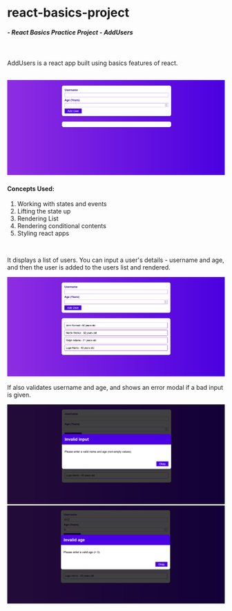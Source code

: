 # react-basics-project
##### - React Basics Practice Project - AddUsers
<br/>

AddUsers is a react app built using basics features of react. 

<br />
<img src="./public/app-img.png" />

#### Concepts Used:
1. Working with states and events
2. Lifting the state up
3. Rendering List
4. Rendering conditional contents
5. Styling react apps

<br/>

It displays a list of users. You can input a user's details - username and age, and then the user is added to the users list and rendered.

<img src="./public/addUser.png" />

If also validates username and age, and shows an error modal if a bad input is given.

<img src="./public/errorModal1.png" />
<img src="./public/errorModal2.png" />

          

